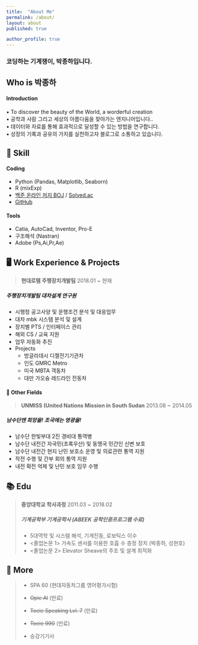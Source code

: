 ```yaml
---
title:  "About Me"
permalink: /about/
layout: about
published: true

author_profile: true
---
```


### 코딩하는 기계쟁이, 박종하입니다.

## Who is 박종하

#### **Introduction**

▪ To discover the beauty of the World, a worderful creation  
▪ 공학과 사람 그리고 세상의 아름다움을 찾아가는 엔지니어입니다..  
▪ 데이터와 자료를 통해 효과적으로 달성할 수 있는 방법을 연구합니다.  
▪ 성장의 기록과 공유의 가치를 실천하고자 블로그로 소통하고 있습니다.   

## 🧩 Skill

#### Coding

- Python (Pandas, Matplotlib, Seaborn)
- R (mixExp)
- [백준 온라인 저지 BOJ](https://www.acmicpc.net/user/parxism) / [Solved.ac](https://solved.ac/profile/parxism)
- [GitHub](https://github.com/parxism)

#### Tools

- Catia, AutoCad, Inventor, Pro-E
- 구조해석 (Nastran)
- Adobe (Ps,Ai,Pr,Ae)

## 🖥 Work Experience & Projects

> **현대로템 주행장치개발팀** 2018.01 ~ 현재  
##### 주행장치개발팀 대차설계 연구원
- 시행청 공고사양 및 운행조건 분석 및 대응업무  
- 대차 mbk 시스템 분석 및 설계
- 장치별 PTS / 인터페이스 관리
- 해외 CS / 교육 지원
- 업무 자동화 추진
- Projects
  - 방글라데시 디젤전기기관차
  - 인도 GMRC Metro
  - 미국 MBTA 객동차
  - 대만 가오슝 레드라인 전동차


#### 🔗 Other Fields

> **UNMISS (United Nations Mission in South Sudan** 2013.08 ~ 2014.05  
##### 남수단엔 희망을! 조국에는 영광을! 
- 남수단 한빛부대 2진 경비대 통역병 
- 남수단 내전간 자국민(초록우산) 및 동맹국 민간인 신변 보호
- 남수단 내전간 현지 난민 보호소 운영 및 의료관련 통역 지원
- 작전 수행 및 간부 회의 통역 지원
- 내전 확전 억제 및 난민 보호 임무 수행

<!--details>
<summary> 활동 사항 보기</summary>

<div markdown="1">
</div>
</details-->

## 📚 Edu

> **중앙대학교 학사과정** 2011.03 ~ 2018.02  
> ##### 기계공학부 기계공학사 (ABEEK 공학인증프로그램 수료)  
> - 5대역학 및 시스템 해석, 기계진동, 로보틱스 이수
> - <졸업논문 1> 가속도 센서를 이용한 호흡 수 층정 장치 (박종하, 성현호)
> - <졸업논문 2> Elevator Sheave의 주조 및 설계 최적화


## 📜 More

> - SPA 60 (현대자동차그룹 영어평가시험)
> - ~~Opic Al~~ (만료)
> - ~~Toeic Speaking Lvl. 7~~ (만료)
> - ~~Toeic 990~~ (만료)
>
> - 승강기기사